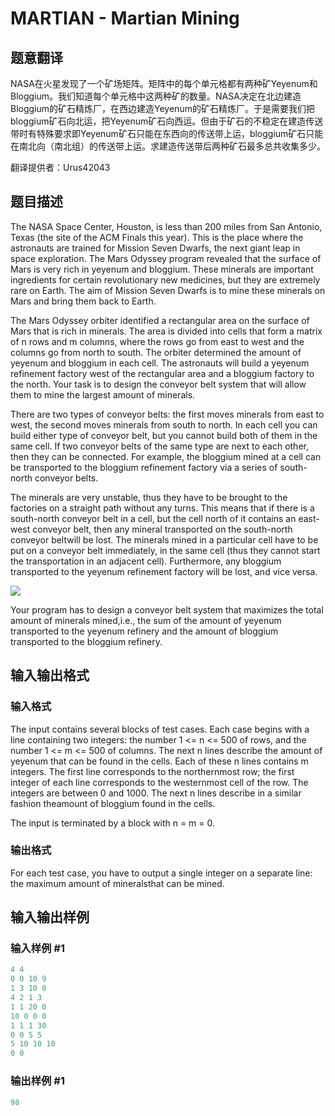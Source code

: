 # MARTIAN - Martian Mining

## 题意翻译

NASA在火星发现了一个矿场矩阵。矩阵中的每个单元格都有两种矿Yeyenum和Bloggium。我们知道每个单元格中这两种矿的数量。NASA决定在北边建造Bloggium的矿石精炼厂，在西边建造Yeyenum的矿石精炼厂。于是需要我们把bloggium矿石向北运，把Yeyenum矿石向西运。但由于矿石的不稳定在建造传送带时有特殊要求即Yeyenum矿石只能在东西向的传送带上运，bloggium矿石只能在南北向（南北组）的传送带上运。求建造传送带后两种矿石最多总共收集多少。

翻译提供者：Urus42043

## 题目描述

The NASA Space Center, Houston, is less than 200 miles from San Antonio, Texas (the site of the ACM Finals this year). This is the place where the astronauts are trained for Mission Seven Dwarfs, the next giant leap in space exploration. The Mars Odyssey program revealed that the surface of Mars is very rich in yeyenum and bloggium. These minerals are important ingredients for certain revolutionary new medicines, but they are extremely rare on Earth. The aim of Mission Seven Dwarfs is to mine these minerals on Mars and bring them back to Earth.

The Mars Odyssey orbiter identified a rectangular area on the surface of Mars that is rich in minerals. The area is divided into cells that form a matrix of n rows and m columns, where the rows go from east to west and the columns go from north to south. The orbiter determined the amount of yeyenum and bloggium in each cell. The astronauts will build a yeyenum refinement factory west of the rectangular area and a bloggium factory to the north. Your task is to design the conveyor belt system that will allow them to mine the largest amount of minerals.

There are two types of conveyor belts: the first moves minerals from east to west, the second moves minerals from south to north. In each cell you can build either type of conveyor belt, but you cannot build both of them in the same cell. If two conveyor belts of the same type are next to each other, then they can be connected. For example, the bloggium mined at a cell can be transported to the bloggium refinement factory via a series of south-north conveyor belts.

The minerals are very unstable, thus they have to be brought to the factories on a straight path without any turns. This means that if there is a south-north conveyor belt in a cell, but the cell north of it contains an east-west conveyor belt, then any mineral transported on the south-north conveyor beltwill be lost. The minerals mined in a particular cell have to be put on a conveyor belt immediately, in the same cell (thus they cannot start the transportation in an adjacent cell). Furthermore, any bloggium transported to the yeyenum refinement factory will be lost, and vice versa.

![](https://cdn.luogu.com.cn/upload/vjudge_pic/SP2884/ffb61c2e9bce1280c236f5e44fd476053da539eb.png)

Your program has to design a conveyor belt system that maximizes the total amount of minerals mined,i.e., the sum of the amount of yeyenum transported to the yeyenum refinery and the amount of bloggium transported to the bloggium refinery.

## 输入输出格式

### 输入格式

The input contains several blocks of test cases. Each case begins with a line containing two integers: the number 1 <= n <= 500 of rows, and the number 1 <= m <= 500 of columns. The next n lines describe the amount of yeyenum that can be found in the cells. Each of these n lines contains m integers. The first line corresponds to the northernmost row; the first integer of each line corresponds to the westernmost cell of the row. The integers are between 0 and 1000. The next n lines describe in a similar fashion theamount of bloggium found in the cells.

The input is terminated by a block with n = m = 0.

### 输出格式

 For each test case, you have to output a single integer on a separate line: the maximum amount of mineralsthat can be mined.

## 输入输出样例

### 输入样例 #1

```cpp
4 4
0 0 10 9
1 3 10 0
4 2 1 3 
1 1 20 0
10 0 0 0
1 1 1 30
0 0 5 5
5 10 10 10
0 0
```


### 输出样例 #1

```cpp
98
```


